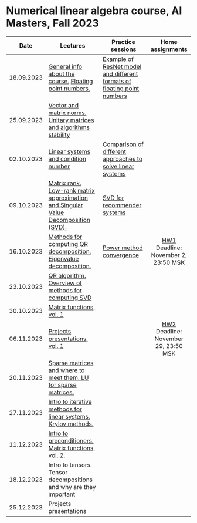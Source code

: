 # Numerical linear algebra course, AI Masters, Fall 2023

|Date| Lectures | Practice sessions | Home assignments|
|----|----|----| :----: |
| 18.09.2023 | [General info about the course.](./lectures/general_info.ipynb) [Floating point numbers.](./lectures/lecture1/lecture-1.ipynb) | [Example of ResNet model and different formats of floating point numbers](./practice/class1/floating_point_resnet_model.ipynb) | |
| 25.09.2023 | [Vector and matrix norms. Unitary matrices and algorithms stability](./lectures/lecture2/lecture2.ipynb) | |
| 02.10.2023 | [Linear systems and condition number](./lectures/lecture3/lecture3.ipynb) | [Comparison of different approaches to solve linear systems](./practice/class3/linsys.ipynb) | | 
| 09.10.2023 | [Matrix rank. Low-rank matrix approximation and Singular Value Decomposition (SVD).](./lectures/lecture4/lecture4.ipynb) | [SVD for recommender systems](./practice/class4/svd4recsys.ipynb) | | 
| 16.10.2023 | [Methods for computing QR decomposition. Eigenvalue decomposition.](./lectures/lecture5/lecture5.ipynb) | [Power method convergence](./practice/class5/power_method.ipynb) | [HW1](./hw/hw1.ipynb) </br> Deadline: November 2, 23:50 MSK
| 23.10.2023 | [QR algorithm. Overview of methods for computing SVD](./lectures/lecture6/lecture6.ipynb) | | | 
| 30.10.2023 | [Matrix functions, vol. 1](./lectures/lecture7/lecture7.ipynb) | | |
| 06.11.2023 | [Projects presentations, vol. 1](./projects/project1/README.md) | | [HW2](./hw/hw2.ipynb) </br> Deadline: November 29, 23:50 MSK 
| 20.11.2023 | [Sparse matrices and where to meet them. LU for sparse matrices.](./lectures/lecture8/lecture8.ipynb) | | | 
| 27.11.2023 | [Intro to iterative methods for linear systems. Krylov methods.](./lectures/lecture9/lecture9.ipynb) | | |
| 11.12.2023 | [Intro to preconditioners. Matrix functions, vol. 2.](./lectures/lecture10/lecture10.ipynb) | | | 
| 18.12.2023 | Intro to tensors. Tensor decompositions and why are they important | | |
| 25.12.2023 | Projects presentations | | |

